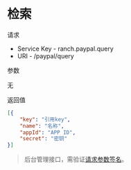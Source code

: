 # 检索

请求
- Service Key - ranch.paypal.query
- URI - /paypal/query

参数

无

返回值
```json
[{
    "key": "引用key",
    "name": "名称",
    "appId": "APP ID",
    "secret": "密钥"
}]
```

> 后台管理接口，需验证[请求参数签名](https://github.com/heisedebaise/tephra/blob/master/tephra-ctrl/doc/sign.md)。
